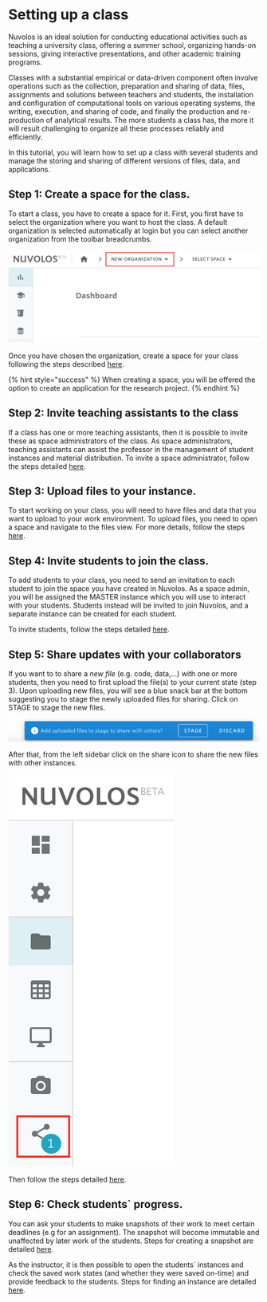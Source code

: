 # Setting up a class

Nuvolos is an ideal solution for conducting educational activities such as teaching a university class, offering a summer school, organizing hands-on sessions, giving interactive presentations, and other academic training programs.

Classes with a substantial empirical or data-driven component often involve operations such as the collection, preparation and sharing of data, files, assignments and solutions between teachers and students, the installation and configuration of computational tools on various operating systems, the writing, execution, and sharing of code, and finally the production and re-production of analytical results. The more students a class has, the more it will result challenging to organize all these processes reliably and efficiently.

In this tutorial, you will learn how to set up a class with several students and manage the storing and sharing of different versions of files, data, and applications.

## Step 1: Create a space for the class.

To start a class, you have to create a space for it. First, you first have to select the organization where you want to host the class. A default organization is selected automatically at login but you can select another organization from the toolbar breadcrumbs.

![](../../.gitbook/assets/screen-shot-2020-03-25-at-9.45.56-am.png)

Once you have chosen the organization, create a space for your class following the steps described [here](../../actions/organization-management/create-a-space.md).

{% hint style="success" %}
When creating a space, you will be offered the option to create an application for the research project.
{% endhint %}

## Step 2: Invite teaching assistants to the class

If a class has one or more teaching assistants, then it is possible to invite these as space administrators of the class. As space administrators, teaching assistants can assist the professor in the management of student instances and material distribution. To invite a space administrator, follow the steps detailed [here](../../actions/space-management/invite-space-admins.md).

## Step 3: Upload files to your instance.

To start working on your class, you will need to have files and data that you want to upload to your work environment. To upload files, you need to open a space and navigate to the files view. For more details, follow the steps [here](../../actions/work-with-files-in-nuvolos/upload-files-and-folders.md).

## Step 4: Invite students to join the class.

To add students to your class, you need to send an invitation to each student to join the space you have created in Nuvolos. As a space admin, you will be assigned the MASTER instance which you will use to interact with your students. Students instead will be invited to join Nuvolos, and a separate instance can be created for each student.  
  
To invite students, follow the steps detailed [here](../../actions/space-management/create-an-instance.md).

## Step 5: Share updates with your collaborators

If you want to to share a _new file_ \(e.g. code, data,...\) with one or more students, then you need to first upload the file\(s\) to your current state \(step 3\). Upon uploading new files, you will see a blue snack bar at the bottom suggesting you to stage the newly uploaded files for sharing. Click on STAGE to stage the new files. 

![](../../.gitbook/assets/screen-shot-2020-03-25-at-10.23.02-am.png)

After that, from the left sidebar click on the share icon to share the new files with other instances. 

![](../../.gitbook/assets/screen-shot-2020-03-25-at-10.23.53-am.png)

Then follow the steps detailed [here](../../actions/distribute-objects-in-nuvolos/).

## Step 6: Check students\` progress.

You can ask your students to make snapshots of their work to meet certain deadlines \(e.g for an assignment\). The snapshot will become immutable and unaffected by later work of the students. Steps for creating a snapshot are detailed [here](../../actions/instance-management/create-a-snapshot.md).

As the instructor, it is then possible to open the students\` instances and check the saved work states \(and whether they were saved on-time\) and provide feedback to the students. Steps for finding an instance are detailed [here](../../actions/find-objects-in-nuvolos/find-an-instance.md).


